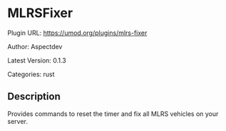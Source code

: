 # MLRSFixer

Plugin URL: https://umod.org/plugins/mlrs-fixer

Author: Aspectdev

Latest Version: 0.1.3

Categories: rust

## Description

Provides commands to reset the timer and fix all MLRS vehicles on your server.
